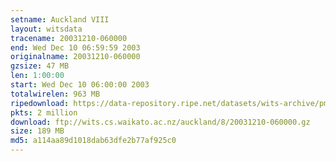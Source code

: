```yaml
---
setname: Auckland VIII
layout: witsdata
tracename: 20031210-060000
end: Wed Dec 10 06:59:59 2003
originalname: 20031210-060000
gzsize: 47 MB
len: 1:00:00
start: Wed Dec 10 06:00:00 2003
totalwirelen: 963 MB
ripedownload: https://data-repository.ripe.net/datasets/wits-archive/pma/long/auck/8//20031210-060000.gz
pkts: 2 million
download: ftp://wits.cs.waikato.ac.nz/auckland/8/20031210-060000.gz
size: 189 MB
md5: a114aa89d1018dab63dfe2b77af925c0
---
```

